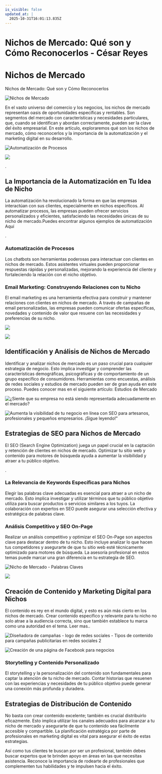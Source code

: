 ```yaml
---
is_visible: false
updated_at: |
  2025-10-31T16:01:13.835Z
---
```


# Nichos de Mercado: Qué son y Cómo Reconocerlos - César Reyes
# Nichos de Mercado
Nichos de Mercado: Qué son y Cómo Reconocerlos
![Nichos de Mercado](https://cesarreyesjaramillo.com/wp-content/uploads/2024/01/paginas-web-2.jpg)
En el vasto universo del comercio y los negocios, los nichos de mercado representan oasis de oportunidades específicas y rentables. Son segmentos del mercado con características y necesidades particulares, que, cuando se identifican y abordan correctamente, pueden ser la clave del éxito empresarial. En este artículo, exploraremos qué son los nichos de mercado, cómo reconocerlos y la importancia de la automatización y el marketing digital en su desarrollo.
![Automatización de Procesos](https://cesarreyesjaramillo.com/wp-content/uploads/2023/01/tarjetas-de-presentacion-para-editar-personales-Y-creativas-automatizo-tu-negocio-1-1024x1024.png)
![](https://cesarreyesjaramillo.com/wp-content/uploads/2023/01/frame-about-nikicivi-3.png)
.
## La Importancia de la Automatización en Tu Idea de Nicho
La automatización ha revolucionado la forma en que las empresas interactúan con sus clientes, especialmente en nichos específicos. Al automatizar procesos, las empresas pueden ofrecer servicios personalizados y eficientes, satisfaciendo las necesidades únicas de su nicho de mercado.Puedes encontrar algunos ejemplos de automatización Aquí
.
### Automatización de Procesos
Los chatbots son herramientas poderosas para interactuar con clientes en nichos de mercado. Estos asistentes virtuales pueden proporcionar respuestas rápidas y personalizadas, mejorando la experiencia del cliente y fortaleciendo la relación con el nicho objetivo.
### Email Marketing: Construyendo Relaciones con tu Nicho
El email marketing es una herramienta efectiva para construir y mantener relaciones con clientes en nichos de mercado. A través de campañas de email personalizadas, las empresas pueden comunicar ofertas específicas, novedades y contenido de valor que resuene con las necesidades y preferencias de su nicho.
![](https://cesarreyesjaramillo.com/wp-content/uploads/2023/01/Chatbot-o-bot-whatsapp-business-y-Messenger-celular3-1024x1024.png)
![](https://cesarreyesjaramillo.com/wp-content/uploads/2023/01/frame-about-nikicivi-3.png)
## Identificación y Análisis de Nichos de Mercado
Identificar y analizar nichos de mercado es un paso crucial para cualquier estrategia de negocio. Esto implica investigar y comprender las características demográficas, psicográficas y de comportamiento de un grupo específico de consumidores. Herramientas como encuestas, análisis de redes sociales y estudios de mercado pueden ser de gran ayuda en este proceso. Puedes conocer mas en el siguiente artículo: Estudios de Mercado
![¿Siente que su empresa no está siendo representada adecuadamente en el mercado?](https://cesarreyesjaramillo.com/wp-content/uploads/2023/01/¿Frustracion-por-la-falta-de-clientes-992-×-1074-px-7-946x1024.png)
![Aumenta la visibilidad de tu negocio en línea con SEO para artesanos, profesionales y pequeños empresarios. ¡Sigue leyendo!"](https://cesarreyesjaramillo.com/wp-content/uploads/2023/04/SEO-1.png)
## Estrategias de SEO para Nichos de Mercado
El SEO (Search Engine Optimization) juega un papel crucial en la captación y retención de clientes en nichos de mercado. Optimizar tu sitio web y contenido para motores de búsqueda ayuda a aumentar la visibilidad y atraer a tu público objetivo.
.
### La Relevancia de Keywords Específicas para Nichos
Elegir las palabras clave adecuadas es esencial para atraer a un nicho de mercado. Esto implica investigar y utilizar términos que tu público objetivo utiliza para buscar productos o servicios similares a los tuyos. La colaboración con expertos en SEO puede asegurar una selección efectiva y estratégica de palabras clave.
### Análisis Competitivo y SEO On-Page
Realizar un análisis competitivo y optimizar el SEO On-Page son aspectos clave para destacar dentro de tu nicho. Esto incluye analizar lo que hacen tus competidores y asegurarte de que tu sitio web esté técnicamente optimizado para motores de búsqueda. La asesoría profesional en estos temas puede marcar una gran diferencia en tu estrategia de SEO.
![Nicho de Mercado - Palabras Claves](https://cesarreyesjaramillo.com/wp-content/uploads/2024/01/Palabras-Claves-1024x1024.jpg)
![](https://cesarreyesjaramillo.com/wp-content/uploads/2023/01/frame-about-nikicivi-3.png)
## Creación de Contenido y Marketing Digital para Nichos
El contenido es rey en el mundo digital, y esto es aún más cierto en los nichos de mercado. Crear contenido específico y relevante para tu nicho no solo atrae a la audiencia correcta, sino que también establece tu marca como una autoridad en el tema. Leer mas..
![Diseñadora de campañas - logo de redes sociales - Tipos de contenido para campañas publicitarias en redes sociales 2](https://cesarreyesjaramillo.com/wp-content/uploads/2023/01/Catalogos-Digitales-Economicos-5-1024x1024.jpg)
![Creación de una página de Facebook para negocios](https://cesarreyesjaramillo.com/wp-content/uploads/2023/03/Diseno-sin-titulo-32.jpg)
### Storytelling y Contenido Personalizado
El storytelling y la personalización del contenido son fundamentales para captar la atención de tu nicho de mercado. Contar historias que resuenen con las experiencias y necesidades de tu público objetivo puede generar una conexión más profunda y duradera.
## Estrategias de Distribución de Contenido
No basta con crear contenido excelente; también es crucial distribuirlo eficazmente. Esto implica utilizar los canales adecuados para alcanzar a tu nicho de mercado y asegurarte de que tu contenido sea fácilmente accesible y compartible. La planificación estratégica por parte de profesionales en marketing digital es vital para asegurar el éxito de estas estrategias.
Así como tus clientes te buscan por ser un profesional, también debes buscar expertos que te brinden apoyo en áreas en las que necesitas asistencia. Reconoce la importancia de rodearte de profesionales que complementen tus habilidades y te impulsen hacia el éxito.